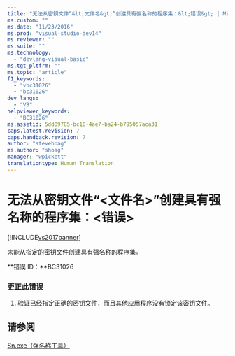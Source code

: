 ```yaml
---
title: "无法从密钥文件“&lt;文件名&gt;”创建具有强名称的程序集：&lt;错误&gt; | Microsoft Docs"
ms.custom: ""
ms.date: "11/23/2016"
ms.prod: "visual-studio-dev14"
ms.reviewer: ""
ms.suite: ""
ms.technology: 
  - "devlang-visual-basic"
ms.tgt_pltfrm: ""
ms.topic: "article"
f1_keywords: 
  - "vbc31026"
  - "bc31026"
dev_langs: 
  - "VB"
helpviewer_keywords: 
  - "BC31026"
ms.assetid: 5dd09785-bc10-4ae7-ba24-b795057aca31
caps.latest.revision: 7
caps.handback.revision: 7
author: "stevehoag"
ms.author: "shoag"
manager: "wpickett"
translationtype: Human Translation
---
```

# 无法从密钥文件“&lt;文件名&gt;”创建具有强名称的程序集：&lt;错误&gt;
[!INCLUDE[vs2017banner](../../../csharp/includes/vs2017banner.md)]

未能从指定的密钥文件创建具有强名称的程序集。  
  
 **错误 ID：**BC31026  
  
### 更正此错误  
  
1.  验证已经指定正确的密钥文件，而且其他应用程序没有锁定该密钥文件。  
  
## 请参阅  
 [Sn.exe（强名称工具）](../Topic/Sn.exe%20\(Strong%20Name%20Tool\).md)